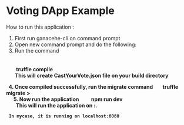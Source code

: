 # Voting DApp Example

How to run this application :
  1. First run ganacehe-cli on command prompt
  2. Open new command prompt and do the following:
  3. Run the command  
      </br></br>
      <b> truffle compile <b>
    
    This will create CastYourVote.json file on your build directory
    
   4. Once compiled successfully, run the migrate command
       <b> truffle migrate ></b></br>
      
   5. Now run the application
        <b>  npm run dev </b></br>
        
     This will run the application on <host>:<port>. 
     
     
     In mycase, it is running on localhost:8080
     
     
  
  
